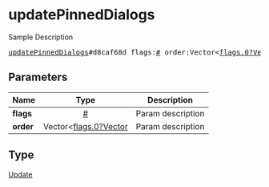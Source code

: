 # updatePinnedDialogs

Sample Description

<pre>
<a href="../constructor/updatePinnedDialogs.md">updatePinnedDialogs</a>#d8caf68d flags:<a href="../type/#.md">#</a> order:Vector&lt;<a href="../type/flags.0?Vector.md">flags.0?Vector</a>&gt; = <a href="../type/Update.md">Update</a>;
</pre>

## Parameters

| Name | Type | Description |
|------|:----:|-------------|
| **flags** | [#](../type/#.md) | Param description |
| **order** | Vector<[flags.0?Vector](../type/flags.0?Vector.md) | Param description |

## Type

[Update](../type/Update.md)
